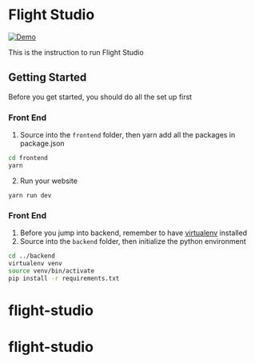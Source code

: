 # Flight Studio

[![Demo](https://img.youtube.com/vi/IFe5OEIGoI8/0.jpg)](https://www.youtube.com/watch?v=IFe5OEIGoI8)

This is the instruction to run Flight Studio

## Getting Started

Before you get started, you should do all the set up first

### Front End

1. Source into the `frontend` folder, then yarn add all the packages in package.json

```bash
cd frontend
yarn
```

2. Run your website

```
yarn run dev
```

### Front End

1. Before you jump into backend, remember to have [virtualenv](https://pypi.org/project/virtualenv/) installed
2. Source into the `backend` folder, then initialize the python environment

```bash
cd ../backend
virtualenv venv
source venv/bin/activate
pip install -r requirements.txt
```

# flight-studio

# flight-studio
